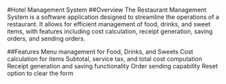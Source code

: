 #Hotel Management System
##Overview
The Restaurant Management System is a software application designed to streamline the operations of a restaurant. It allows for efficient management of food, drinks, and sweet items, with features including cost calculation, receipt generation, saving orders, and sending orders.

##Features
Menu management for Food, Drinks, and Sweets
Cost calculation for items
Subtotal, service tax, and total cost computation
Receipt generation and saving functionality
Order sending capability
Reset option to clear the form
